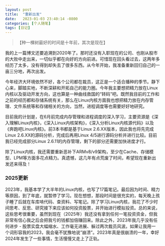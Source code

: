 ```yaml
---
layout: post
title:  "重新出发"
date:   2023-01-03 23:40:14 -0800
categories: [个人随笔]
tags: [日记]
---
```


> 【种一棵树最好的时间是十年前，其次是现在】

我的上一篇博文还要追溯到2020年了。那时还没有入职现在的公司、也刚从股市的大败中走出来，一切似乎都在向好的方向前进。可惜现在回头看过去，这两年多经历了太多，没有得到却失去了很多东西。从今年开始，我准备重新回归自己的一亩三分地，再次出发。

今年经济大环境依然不好，各个公司都在裁员，这正是一个适合播种的季节。静下心来，脚踏实地，不断深耕和开拓自己的能力圈。今年我主要想把精力放在Linux内核以及驱动开发方向，这也算是一种曲线救国的“转码”吧。既然我目前的工作和之前的经历都和存储系统有关，那么在Linux内核方面我也想把精力放在内存管理、文件系统等和存储相关的方向，当然，进程调度等也需要好好地研究。

目前我的计划是，在6月前完成内存管理和进程调度的深入学习，主要资源是《深入理解Linux内核》，《深入Linux内核架构》，《深入分析Linux内核源代码》以及《奔跑吧Linux内核》。前3本书都是基于Linux 2.6.XX版本，因此我也将先完成Linux 2.6.XX的源码分析，完成后再用Linux 4/5进行源码分析并进行比较。目前我已经完成部分Linux 2.6.11的内存管理，剩下的部分还需要加快进度才行。

除了Linux内核，我还需要重新恶补下ARMv8/v9架构，至少在Cache、存储模型、LPM等方面多花点精力。真遗憾，这几年有点荒废了时间，希望现在重新出发还来得及！

### 2025更新

2023年，我基本学了大半年的Linux内核，也写了17篇笔记。最后因为时间、精力等原因，到了年底，就暂停了学习。现在想想，那段时间是很充实的，每天晚上孩子睡了后就在车库啃代码、查资料、写笔记。除了学习Linux内核，我花了不少时间思考、反思、研究接下来应该如何投资股票，并开始进行模拟投资。总的来说，这些思考很重要，虽然到现在（2025年）我还没有拿到任何一笔投资资金，但我非常有信心我之后会把我亏的钱都加倍赚回来。除此之外，2023年我几乎没有任何进步 - 股票实盘大幅缩水、工作毫无进展、躲过两次裁员风波。如果让我用一个词形容我的2023，我会毫不犹豫地说”崩溃”。2023年真是很崩溃的一年，幸好2024年发生了一些事情，生活慢慢又走上了正轨。